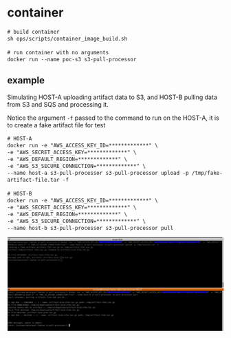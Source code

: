 # container

```shell
# build container
sh ops/scripts/container_image_build.sh

# run container with no arguments
docker run --name poc-s3 s3-pull-processor
```

## example

Simulating HOST-A uploading artifact data to S3, and HOST-B pulling data from S3 and SQS and processing it.

Notice the argument `-f` passed to the command to run on the HOST-A, it is to create a fake artifact file for test

```shell
# HOST-A
docker run -e "AWS_ACCESS_KEY_ID=*************" \
-e "AWS_SECRET_ACCESS_KEY=*************" \
-e "AWS_DEFAULT_REGION=*************" \
-e "AWS_S3_SECURE_CONNECTION=*************" \
--name host-a s3-pull-processor s3-pull-processor upload -p /tmp/fake-artifact-file.tar -f

# HOST-B
docker run -e "AWS_ACCESS_KEY_ID=*************" \
-e "AWS_SECRET_ACCESS_KEY=*************" \
-e "AWS_DEFAULT_REGION=*************" \
-e "AWS_S3_SECURE_CONNECTION=*************" \
--name host-b s3-pull-processor s3-pull-processor pull
```

![demo_container](img/demo_container.png)
